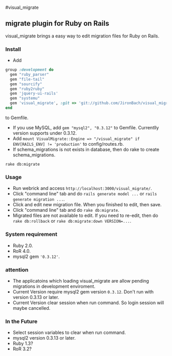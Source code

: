 #visual_migrate
## migrate plugin for Ruby on Rails
visual_migrate brings a easy way to edit migration files for Ruby on Rails.

### Install
* Add
```ruby
group :development do
  gem "ruby_parser"
  gem "file-tail"
  gem "sourcify"
  gem "ruby2ruby"
  gem 'jquery-ui-rails'
  gem "systemu"
  gem 'visual_migrate', :git => 'git://github.com/JironBach/visual_migrate.git'
end
```
  to Gemfile.
* If you use MySQL, add `gem "mysql2", "0.3.12"` to Gemfile. Currentlly version supports under 0.3.12. 
* Add `mount VisualMigrate::Engine => "/visual_migrate" if ENV[RAILS_ENV] != 'production'` to config/routes.rb.
* If schema_migrations is not exists in database, then do rake to create schema_migrations.
```
rake db:migrate
```

### Usage
* Run webrick and access `http://localhost:3000/visual_migrate/`.
* Click "command line" tab and do `rails generate model ...` or `rails generate migration ...`.
* Click and edit new migration file. When you finished to edit, then save.
* Click "command line" tab and do `rake db:migrate`.
* Migrated files are not available to edit. If you need to re-edit, then do `rake db:rollback` or `rake db:migrate:down VERSION=...`.

### System requirement
* Ruby 2.0.
* RoR 4.0.
* mysql2 gem `'0.3.12'`.

### attention
* The applicatoins which loading visual_migrate are allow pending migrations in development enviroment.
* Current Version require mysql2 gem version `0.3.12`. Don't run with version 0.3.13 or later.
* Current Version clear session when run command. So login session will maybe cancelled.

### In the Future
* Select session variables to clear when run command.
* mysql2 version 0.3.13 or later.
* Ruby 1.3?
* RoR 3.2?

